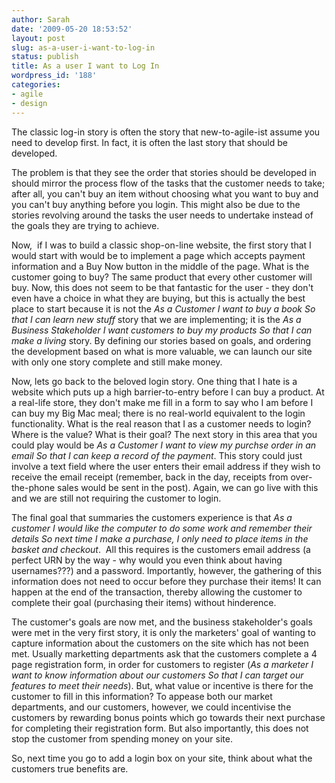 ```yaml
---
author: Sarah
date: '2009-05-20 18:53:52'
layout: post
slug: as-a-user-i-want-to-log-in
status: publish
title: As a user I want to Log In
wordpress_id: '188'
categories: 
- agile
- design
---
```


The classic log-in story is often the story that new-to-agile-ist assume you need to develop first. In fact, it is often the last story that should be developed.

The problem is that they see the order that stories should be developed in should mirror the process flow of the tasks that the customer needs to take; after all, you can't buy an item without choosing what you want to buy and you can't buy anything before you login. This might also be due to the stories revolving around the tasks the user needs to undertake instead of the goals they are trying to achieve.

Now,  if I was to build a classic shop-on-line website, the first story that I would start with would be to implement a page which accepts payment information and a Buy Now button in the middle of the page. What is the customer going to buy? The same product that every other customer will buy. Now, this does not seem to be that fantastic for the user - they don't even have a choice in what they are buying, but this is actually the best place to start because it is not the <em>As a Customer I want to buy a book So that I can learn new stuff </em>story that we are implementing; it is the <em>As a Business Stakeholder I want customers to buy my products So that I can make a living </em>story. By defining our stories based on goals, and ordering the development based on what is more valuable, we can launch our site with only one story complete and still make money.

Now, lets go back to the beloved login story. One thing that I hate is a website which puts up a high barrier-to-entry before I can buy a product. At a real-life store, they don't make me fill in a form to say who I am before I can buy my Big Mac meal; there is no real-world equivalent to the login functionality. What is the real reason that I as a customer needs to login? Where is the value? What is their goal? The next story in this area that you could play would be <em>As a Customer I want to view my purchse order in an email So that I can keep a record of the payment</em>. This story could just involve a text field where the user enters their email address if they wish to receive the email receipt (remember, back in the day, receipts from over-the-phone sales would be sent in the post). Again, we can go live with this and we are still not requiring the customer to login.

The final goal that summaries the customers experience is that<em> As a customer I would like the computer to do some work and remember their details So next time I make a purchase, I only need to place items in the basket and checkout</em>.  All this requires is the customers email address (a perfect URN by the way - why would you even think about having usernames???) and a password. Importantly, however, the gathering of this information does not need to occur before they purchase their items! It can happen at the end of the transaction, thereby allowing the customer to complete their goal (purchasing their items) without hinderence. 

The customer's goals are now met, and the business stakeholder's goals were met in the very first story, it is only the marketers' goal of wanting to capture information about the customers on the site which has not been met. Usually marketting departments ask that the customers complete a 4 page registration form, in order for customers to register (<em>As a marketer I want to know information about our customers So that I can target our features to meet their needs</em>). But, what value or incentive is there for the customer to fill in this information? To appease both our market departments, and our customers, however, we could incentivise the customers by rewarding bonus points which go towards their next purchase for completing their registration form. But also importantly, this does not stop the customer from spending money on your site.

So, next time you go to add a login box on your site, think about what the customers true benefits are.